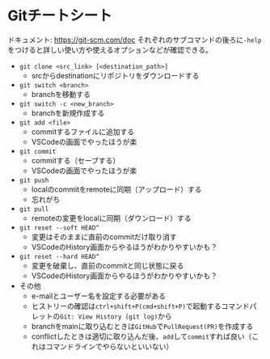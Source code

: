 # Gitチートシート

ドキュメント: https://git-scm.com/doc
それぞれのサブコマンドの後ろに`-help`をつけると詳しい使い方や使えるオプションなどが確認できる。

- `git clone <src_link> [<destination_path>]`
  - srcからdestinationにリポジトリをダウンロードする
- `git switch <branch>`
  - branchを移動する
- `git switch -c <new_branch>`
  - branchを新規作成する
- `git add <file>`
  - commitするファイルに追加する
  - VSCodeの画面でやったほうが楽
- `git commit`
  - commitする（セーブする）
  - VSCodeの画面でやったほうが楽
- `git push`
  - localのcommitをremoteに同期（アップロード）する
  - 忘れがち
- `git pull`
  - remoteの変更をlocalに同期（ダウンロード）する
- `git reset --soft HEAD^`
  - 変更はそのままに直前のcommitだけ取り消す
  - VSCodeのHistory画面からやるほうがわかりやすいかも？
- `git reset --hard HEAD^`
  - 変更を破棄し、直前のcommitと同じ状態に戻る
  - VSCodeのHistory画面からやるほうがわかりやすいかも？
- その他
  - e-mailとユーザー名を設定する必要がある
  - ヒストリーの確認は`ctrl+shift+P(cmd+shift+P)`で起動するコマンドパレットの`Git: View History (git log)`から
  - branchをmainに取り込むときは`GitHub`で`PullRequest(PR)`を作成する
  - conflictしたときは適切に取り込んだ後、`add`して`commit`すれば良い（これはコマンドラインでやらないといいない）